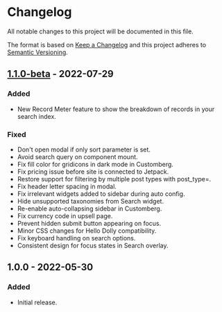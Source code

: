 # Changelog

All notable changes to this project will be documented in this file.

The format is based on [Keep a Changelog](https://keepachangelog.com/en/1.0.0/)
and this project adheres to [Semantic Versioning](https://semver.org/spec/v2.0.0.html).

## [1.1.0-beta] - 2022-07-29
### Added
- New Record Meter feature to show the breakdown of records in your search index.

### Fixed
- Don't open modal if only sort parameter is set.
- Avoid search query on component mount.
- Fix fill color for gridicons in dark mode in Customberg.
- Fix pricing issue before site is connected to Jetpack.
- Restore support for filtering by multiple post types with post_type=.
- Fix header letter spacing in modal.
- Fix irrelevant widgets added to sidebar during auto config.
- Hide unsupported taxonomies from Search widget.
- Re-enable auto-collapsing sidebar in Customberg.
- Fix currency code in upsell page.
- Prevent hidden submit button appearing on focus.
- Minor CSS changes for Hello Dolly compatibility.
- Fix keyboard handling on search options.
- Consistent design for focus states in Search overlay.

## 1.0.0 - 2022-05-30
### Added
- Initial release.

[1.1.0-beta]: https://github.com/Automattic/jetpack-search-plugin/compare/search/branch-1.0.0...search/branch-1.1.0
